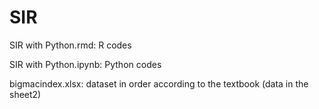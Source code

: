 # SIR
SIR with Python.rmd: R codes

SIR with Python.ipynb: Python codes

bigmacindex.xlsx: dataset in order according to the textbook (data in the sheet2)
